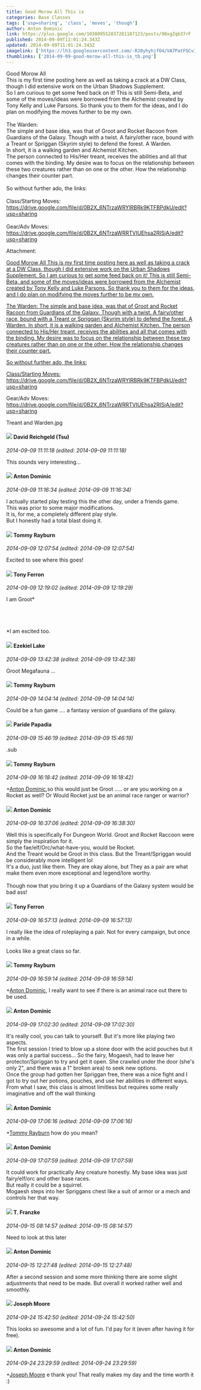 ```yaml
---
title: Good Morow All This is
categories: Base Classes
tags: ['usp=sharing', 'class', 'moves', 'though']
author: Anton Dominic
link: https://plus.google.com/103809552837281187123/posts/9BxgZqb37rF
published: 2014-09-09T11:01:24.343Z
updated: 2014-09-09T11:01:24.343Z
imagelink: ['https://lh3.googleusercontent.com/-RJ8yhyhjfO4/VA7PatFGCvI/AAAAAAAAAkY/RYGqjfVx64E/w487-h434/Treant%2Band%2BWarden.jpg']
thumblinks: ['2014-09-09-good-morow-all-this-is_tb.png']
---
```


Good Morow All<br />This is my first time posting here as well as taking a crack at a DW Class, though I did extensive work on the Urban Shadows Supplement.<br />So I am curious to get some feed back on it! This is still Semi-Beta, and some of the moves/ideas were borrowed from the Alchemist created by Tony Kelly and Luke Parsons. So thank you to them for the ideas, and I do plan on modifying the moves further to be my own.<br /><br />The Warden:<br />The simple and base idea, was that of Groot and Rocket Racoon from Guardians of the Galaxy. Though with a twist. A fairy/other race, bound with a Treant or Spriggan (Skyrim style) to defend the forest. A Warden.<br />In short, it is a walking garden and Alchemist Kitchen.<br />The person connected to His/Her treant, receives the abilities and all that comes with the binding. My desire was to focus on the relationship between these two creatures rather than on one or the other. How the relationship changes their counter part.<br /><br />So without further ado, the links:<br /><br />Class/Starting Moves: <a href="https://drive.google.com/file/d/0B2X_6NTrzaWRYlRBRk9KTFBPdkU/edit?usp=sharing" class="ot-anchor">https://drive.google.com/file/d/0B2X_6NTrzaWRYlRBRk9KTFBPdkU/edit?usp=sharing</a><br /><br />Gear/Adv Moves: <a href="https://drive.google.com/file/d/0B2X_6NTrzaWRRTVIUEhsa2RISjA/edit?usp=sharing" class="ot-anchor">https://drive.google.com/file/d/0B2X_6NTrzaWRRTVIUEhsa2RISjA/edit?usp=sharing</a>


Attachment:

<a href='https://plus.google.com/photos/103809552837281187123/albums/6057006600900666913/6057006606544407282?sqi=100084733231320276299&sqsi=55379595-98b4-44a1-92bf-a8a8758d88f4'>Good Morow All
This is my first time posting here as well as taking a crack at a DW Class, though I did extensive work on the Urban Shadows Supplement.
So I am curious to get some feed back on it! This is still Semi-Beta, and some of the moves/ideas were borrowed from the Alchemist created by Tony Kelly and Luke Parsons. So thank you to them for the ideas, and I do plan on modifying the moves further to be my own.

The Warden:
The simple and base idea, was that of Groot and Rocket Racoon from Guardians of the Galaxy. Though with a twist. A fairy/other race, bound with a Treant or Spriggan (Skyrim style) to defend the forest. A Warden.
In short, it is a walking garden and Alchemist Kitchen.
The person connected to His/Her treant, receives the abilities and all that comes with the binding. My desire was to focus on the relationship between these two creatures rather than on one or the other. How the relationship changes their counter part.

So without further ado, the links:

Class/Starting Moves: https://drive.google.com/file/d/0B2X_6NTrzaWRYlRBRk9KTFBPdkU/edit?usp=sharing

Gear/Adv Moves: https://drive.google.com/file/d/0B2X_6NTrzaWRRTVIUEhsa2RISjA/edit?usp=sharing</a>


Treant and Warden.jpg
<div id='comment z13sencrfrqghpylk22xzjhofs2yvfo4g04'>
  <h4><img src='{{site.baseurl}}//images/avatars/101087642948316619884_photo.jpg'> David Reichgeld (Tsu)</h4>
      <p><cite>2014-09-09 11:11:18 (edited: 2014-09-09 11:11:18)</cite></p>
        <p>This sounds very interesting...</p>
</div>
        

<div id='comment z13sencrfrqghpylk22xzjhofs2yvfo4g04'>
  <h4><img src='{{site.baseurl}}//images/avatars/103809552837281187123_photo.jpg'> Anton Dominic</h4>
      <p><cite>2014-09-09 11:16:34 (edited: 2014-09-09 11:16:34)</cite></p>
        <p>I actually started play testing this the other day, under a friends game.<br />This was prior to some major modifications.<br />It is, for me, a completely different play style.<br />But I honestly had a total blast doing it.</p>
</div>
        

<div id='comment z13sencrfrqghpylk22xzjhofs2yvfo4g04'>
  <h4><img src='{{site.baseurl}}//images/avatars/104591880381730141397_photo.jpg'> Tommy Rayburn</h4>
      <p><cite>2014-09-09 12:07:54 (edited: 2014-09-09 12:07:54)</cite></p>
        <p>Excited to see where this goes!</p>
</div>
        

<div id='comment z13sencrfrqghpylk22xzjhofs2yvfo4g04'>
  <h4><img src='{{site.baseurl}}//images/avatars/105317681442573084626_photo.jpg'> Tony Ferron</h4>
      <p><cite>2014-09-09 12:19:02 (edited: 2014-09-09 12:19:29)</cite></p>
        <p>I am Groot*<br /><br /><br /><br /><br />*I am excited too.</p>
</div>
        

<div id='comment z13sencrfrqghpylk22xzjhofs2yvfo4g04'>
  <h4><img src='{{site.baseurl}}//images/avatars/103993993252526634537_photo.jpg'> Ezekiel Lake</h4>
      <p><cite>2014-09-09 13:42:38 (edited: 2014-09-09 13:42:38)</cite></p>
        <p>Groot Megafauna ...</p>
</div>
        

<div id='comment z13sencrfrqghpylk22xzjhofs2yvfo4g04'>
  <h4><img src='{{site.baseurl}}//images/avatars/104591880381730141397_photo.jpg'> Tommy Rayburn</h4>
      <p><cite>2014-09-09 14:04:14 (edited: 2014-09-09 14:04:14)</cite></p>
        <p>Could be a fun game .... a fantasy version of guardians of the galaxy.</p>
</div>
        

<div id='comment z13sencrfrqghpylk22xzjhofs2yvfo4g04'>
  <h4><img src='{{site.baseurl}}//images/avatars/100891656436184215243_photo.jpg'> Paride Papadia</h4>
      <p><cite>2014-09-09 15:46:19 (edited: 2014-09-09 15:46:19)</cite></p>
        <p>.sub</p>
</div>
        

<div id='comment z13sencrfrqghpylk22xzjhofs2yvfo4g04'>
  <h4><img src='{{site.baseurl}}//images/avatars/104591880381730141397_photo.jpg'> Tommy Rayburn</h4>
      <p><cite>2014-09-09 16:18:42 (edited: 2014-09-09 16:18:42)</cite></p>
        <p><span class="proflinkWrapper"><span class="proflinkPrefix">+</span><a class="proflink" href="https://plus.google.com/103809552837281187123" oid="103809552837281187123">Anton Dominic</a></span>,so this would just be Groot ..... or are you working on a Rocket as well? Or Would Rocket just be an animal race ranger or warrior?</p>
</div>
        

<div id='comment z13sencrfrqghpylk22xzjhofs2yvfo4g04'>
  <h4><img src='{{site.baseurl}}//images/avatars/103809552837281187123_photo.jpg'> Anton Dominic</h4>
      <p><cite>2014-09-09 16:37:06 (edited: 2014-09-09 16:38:30)</cite></p>
        <p>Well this is specifically For Dungeon World. Groot and Rocket Raccoon were simply the inspiration for it.<br />So the fae/elf/Orc/what-have-you, would be Rocket.<br />And the Treant would be Groot in this class. But the Treant/Spriggan would be considerably more intelligent lol<br />It&#39;s a duo, just like them. They are okay alone, but They as a pair are what make them even more exceptional and legend/lore worthy.<br /><br />Though now that you bring it up a Guardians of the Galaxy system would be bad ass!</p>
</div>
        

<div id='comment z13sencrfrqghpylk22xzjhofs2yvfo4g04'>
  <h4><img src='{{site.baseurl}}//images/avatars/105317681442573084626_photo.jpg'> Tony Ferron</h4>
      <p><cite>2014-09-09 16:57:13 (edited: 2014-09-09 16:57:13)</cite></p>
        <p>I really like the idea of roleplaying a pair. Not for every campaign, but once in a while.<br /><br />Looks like a great class so far.</p>
</div>
        

<div id='comment z13sencrfrqghpylk22xzjhofs2yvfo4g04'>
  <h4><img src='{{site.baseurl}}//images/avatars/104591880381730141397_photo.jpg'> Tommy Rayburn</h4>
      <p><cite>2014-09-09 16:59:14 (edited: 2014-09-09 16:59:14)</cite></p>
        <p><span class="proflinkWrapper"><span class="proflinkPrefix">+</span><a class="proflink" href="https://plus.google.com/103809552837281187123" oid="103809552837281187123">Anton Dominic</a></span>, I really want to see if there is an animal race out there to be used.</p>
</div>
        

<div id='comment z13sencrfrqghpylk22xzjhofs2yvfo4g04'>
  <h4><img src='{{site.baseurl}}//images/avatars/103809552837281187123_photo.jpg'> Anton Dominic</h4>
      <p><cite>2014-09-09 17:02:30 (edited: 2014-09-09 17:02:30)</cite></p>
        <p>It&#39;s really cool, you can talk to yourself. But it&#39;s more like playing two aspects.<br />The first session I tried to blow up a stone door with the acid pouches but it was only a partial success... So the fairy, Mogaesh, had to leave her protector/Spriggan to try and get it open. She crawled under the door (she&#39;s only 2&quot;, and there was a 1&quot; broken area) to seek new options.<br />Once the group had gotten her Spriggan free, there was a nice fight and I got to try out her potions, pouches, and use her abilities in different ways.<br />From what I saw, this class is almost limitless but requires some really imaginative and off the wall thinking</p>
</div>
        

<div id='comment z13sencrfrqghpylk22xzjhofs2yvfo4g04'>
  <h4><img src='{{site.baseurl}}//images/avatars/103809552837281187123_photo.jpg'> Anton Dominic</h4>
      <p><cite>2014-09-09 17:06:16 (edited: 2014-09-09 17:06:16)</cite></p>
        <p><span class="proflinkWrapper"><span class="proflinkPrefix">+</span><a class="proflink" href="https://plus.google.com/104591880381730141397" oid="104591880381730141397">Tommy Rayburn</a></span> how do you mean?</p>
</div>
        

<div id='comment z13sencrfrqghpylk22xzjhofs2yvfo4g04'>
  <h4><img src='{{site.baseurl}}//images/avatars/103809552837281187123_photo.jpg'> Anton Dominic</h4>
      <p><cite>2014-09-09 17:07:59 (edited: 2014-09-09 17:07:59)</cite></p>
        <p>It could work for practically Any creature honestly. My base idea was just fairy/elf/orc and other base races.<br />But really it could be a squirrel.<br />Mogaesh steps into her Spriggans chest like a suit of armor or a mech and controls her that way.</p>
</div>
        

<div id='comment z13sencrfrqghpylk22xzjhofs2yvfo4g04'>
  <h4><img src='{{site.baseurl}}//images/avatars/110330901807759406775_photo.jpg'> T. Franzke</h4>
      <p><cite>2014-09-15 08:14:57 (edited: 2014-09-15 08:14:57)</cite></p>
        <p>Need to look at this later</p>
</div>
        

<div id='comment z13sencrfrqghpylk22xzjhofs2yvfo4g04'>
  <h4><img src='{{site.baseurl}}//images/avatars/103809552837281187123_photo.jpg'> Anton Dominic</h4>
      <p><cite>2014-09-15 12:27:48 (edited: 2014-09-15 12:27:48)</cite></p>
        <p>After a second session and some more thinking there are some slight adjustments that need to be made. But overall it worked rather well and smoothly.<br /></p>
</div>
        

<div id='comment z13sencrfrqghpylk22xzjhofs2yvfo4g04'>
  <h4><img src='{{site.baseurl}}//images/avatars/113431852992879601122_photo.jpg'> Joseph Moore</h4>
      <p><cite>2014-09-24 15:42:50 (edited: 2014-09-24 15:42:50)</cite></p>
        <p>This looks so awesome and a lot of fun. I&#39;d pay for it (even after having it for free).</p>
</div>
        

<div id='comment z13sencrfrqghpylk22xzjhofs2yvfo4g04'>
  <h4><img src='{{site.baseurl}}//images/avatars/103809552837281187123_photo.jpg'> Anton Dominic</h4>
      <p><cite>2014-09-24 23:29:59 (edited: 2014-09-24 23:29:59)</cite></p>
        <p><span class="proflinkWrapper"><span class="proflinkPrefix">+</span><a class="proflink" href="https://plus.google.com/113431852992879601122" oid="113431852992879601122">Joseph Moore</a></span> e thank you! That really makes my day and the time worth it :)</p>
</div>
        